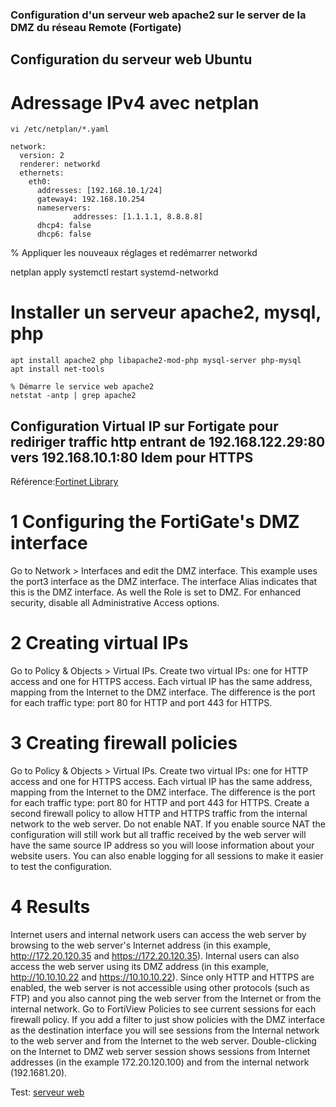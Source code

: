 ### Configuration d'un serveur web apache2 sur le server de la DMZ du réseau Remote (Fortigate)


## Configuration du serveur web Ubuntu

# Adressage IPv4 avec netplan

	vi /etc/netplan/*.yaml

	network:
	  version: 2
	  renderer: networkd
	  ethernets:
	    eth0:
	      addresses: [192.168.10.1/24]
	      gateway4: 192.168.10.254
	      nameservers:
	              addresses: [1.1.1.1, 8.8.8.8]
	      dhcp4: false
	      dhcp6: false

% Appliquer les nouveaux réglages et redémarrer networkd

netplan apply
systemctl restart systemd-networkd

# Installer un serveur apache2, mysql, php

	apt install apache2 php libapache2-mod-php mysql-server php-mysql
	apt install net-tools

	% Démarre le service web apache2
	netstat -antp | grep apache2


## Configuration Virtual IP sur Fortigate pour rediriger traffic http entrant de 192.168.122.29:80 vers 192.168.10.1:80 Idem pour HTTPS

Référence:[Fortinet Library](https://docs.fortinet.com/document/fortigate/5.4.0/cookbook/361386 "cliquez ici !")

# 1 Configuring the FortiGate's DMZ interface

Go to Network > Interfaces and edit the DMZ interface.
This example uses the port3 interface as the DMZ interface. The interface Alias indicates that this is the DMZ interface. As well the Role is set to DMZ.
For enhanced security, disable all Administrative Access options.


# 2 Creating virtual IPs

Go to Policy & Objects > Virtual IPs. Create two virtual IPs: one for HTTP access and one for HTTPS access.
Each virtual IP has the same address, mapping from the Internet to the DMZ interface. The difference is the port for each traffic type: port 80 for HTTP and port 443 for HTTPS.

# 3 Creating firewall policies

Go to Policy & Objects > Virtual IPs. Create two virtual IPs: one for HTTP access and one for HTTPS access.
Each virtual IP has the same address, mapping from the Internet to the DMZ interface. The difference is the port for each traffic type: port 80 for HTTP and port 443 for HTTPS.
Create a second firewall policy to allow HTTP and HTTPS traffic from the internal network to the web server.
Do not enable NAT. If you enable source NAT the configuration will still work but all traffic received by the web server will have the same source IP address so you will loose information about your website users.
You can also enable logging for all sessions to make it easier to test the configuration.

# 4 Results

Internet users and internal network users can access the web server by browsing to the web server's Internet address (in this example, http://172.20.120.35 and https://172.20.120.35). Internal users can also access the web server using its DMZ address (in this example, http://10.10.10.22 and https://10.10.10.22).
Since only HTTP and HTTPS are enabled, the web server is not accessible using other protocols (such as FTP) and you also cannot ping the web server from the Internet or from the internal network.
Go to FortiView Policies to see current sessions for each firewall policy. If you add a filter to just show policies with the DMZ interface as the destination interface you will see sessions from the Internal network to the web server and from the Internet to the web server.
Double-clicking on the Internet to DMZ web server session shows sessions from Internet addresses (in the example 172.20.120.100) and from the internal network (192.1681.20).


Test: [serveur web](http://192.168.122.29 "cliquez ici !")
